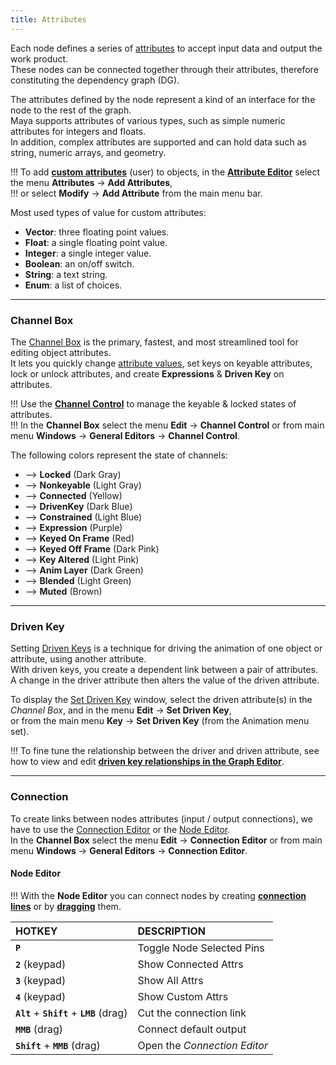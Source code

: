 ```yaml
---
title: Attributes
---
```


Each node defines a series of [attributes](https://help.autodesk.com/view/MAYAUL/2020/ENU/?guid=GUID-D53B9E3D-E6E3-4CC3-A38F-3AA3A09205E5) to accept input data and output the work product.  
These nodes can be connected together through their attributes, therefore constituting the dependency graph (DG).

The attributes defined by the node represent a kind of an interface for the node to the rest of the graph.  
Maya supports attributes of various types, such as simple numeric attributes for integers and floats.  
In addition, complex attributes are supported and can hold data such as string, numeric arrays, and geometry.  

!!! To add [**custom attributes**](https://help.autodesk.com/view/MAYAUL/2020/ENU/?guid=GUID-EC37B453-05D8-4A60-B6A9-57895363759E) (user) to objects, in the [**Attribute Editor**](https://help.autodesk.com/view/MAYAUL/2020/ENU/?guid=GUID-67A58D31-4722-4769-B3E6-1A35B5B53BED) select the menu **Attributes** -> **Add Attributes**,  
!!! or select **Modify** -> **Add Attribute** from the main menu bar.  

Most used types of value for custom attributes:
- **Vector**: three floating point values.
- **Float**: a single floating point value.
- **Integer**: a single integer value.
- **Boolean**: an on/off switch.
- **String**: a text string.
- **Enum**: a list of choices.

___
### Channel Box

The [Channel Box](https://help.autodesk.com/view/MAYAUL/2020/ENU/?guid=GUID-4C954FB2-8B6A-4BBD-9695-DF432616D0D2) is the primary, fastest, and most streamlined tool for editing object attributes.  
It lets you quickly change [attribute values](https://help.autodesk.com/view/MAYAUL/2020/ENU/?guid=GUID-6F862011-4578-40A0-9902-786CA2A44AE5), set keys on keyable attributes, lock or unlock attributes, and create **Expressions** & **Driven Key** on attributes.  

!!! Use the [**Channel Control**](https://help.autodesk.com/view/MAYAUL/2020/ENU/?guid=GUID-5636D755-8FA3-4E72-83AD-A67956727D55) to manage the keyable & locked states of attributes.  
!!! In the **Channel Box** select the menu **Edit** -> **Channel Control** or from main menu **Windows** -> **General Editors** -> **Channel Control**.  

The following colors represent the state of channels:

- <i class="fa fa-square" style="color:#949494;"></i>  -->  **Locked**  (Dark Gray)
- <i class="fa fa-square" style="color:#5C6874;"></i>  -->  **Nonkeyable**  (Light Gray)
- <i class="fa fa-square" style="color:#F1F1A5;"></i>  -->  **Connected**  (Yellow)
- <i class="fa fa-square" style="color:#5099DA;"></i>  -->  **DrivenKey**  (Dark Blue)
- <i class="fa fa-square" style="color:#A3CBF0;"></i>  -->  **Constrained**   (Light Blue)
- <i class="fa fa-square" style="color:#CBA5F1;"></i>  -->  **Expression**  (Purple)
- <i class="fa fa-square" style="color:#CD2729;"></i>  -->  **Keyed On Frame**  (Red)
- <i class="fa fa-square" style="color:#DD727A;"></i>  -->  **Keyed Off Frame**  (Dark Pink)
- <i class="fa fa-square" style="color:#FEC9C6;"></i>  -->  **Key Altered**  (Light Pink)
- <i class="fa fa-square" style="color:#50B4AD;"></i>  -->  **Anim Layer**  (Dark Green)
- <i class="fa fa-square" style="color:#ACF1AC;"></i>  -->  **Blended**  (Light Green)
- <i class="fa fa-square" style="color:#BFA182;"></i>  -->  **Muted**  (Brown)

___
### Driven Key

Setting [Driven Keys](https://help.autodesk.com/view/MAYAUL/2020/ENU/?guid=GUID-2C048635-CDD2-4CF7-820D-A032204C8CE8) is a technique for driving the animation of one object or attribute, using another attribute.  
With driven keys, you create a dependent link between a pair of attributes. A change in the driver attribute then alters the value of the driven attribute.  

To display the [Set Driven Key](https://help.autodesk.com/view/MAYAUL/2020/ENU/?guid=GUID-F5429279-8EDB-449C-9E8D-4B5C0210757D) window, select the driven attribute(s) in the *Channel Box*, and in the menu **Edit** -> **Set Driven Key**,  
or from the main menu  **Key** -> **Set Driven Key** (from the Animation menu set).  

!!! To fine tune the relationship between the driver and driven attribute, see how to view and edit [**driven key relationships in the Graph Editor**](https://help.autodesk.com/view/MAYAUL/2020/ENU/?guid=GUID-E5CA3420-D286-4256-82D3-F148EA4A01DA).

___
### Connection

To create links between nodes attributes (input / output connections), we have to use the [Connection Editor](https://help.autodesk.com/view/MAYAUL/2020/ENU/?guid=GUID-2622D368-1DD5-45BA-9560-93626A5751FD) or the [Node Editor](https://help.autodesk.com/view/MAYAUL/2020/ENU/?guid=GUID-23277302-6665-465F-8579-9BC734228F69).  
In the **Channel Box** select the menu **Edit** -> **Connection Editor** or from main menu **Windows** -> **General Editors** -> **Connection Editor**.  

#### Node Editor

!!! With the **Node Editor** you can connect nodes by creating [**connection lines**](https://help.autodesk.com/view/MAYAUL/2020/ENU/?guid=GUID-C6E5588F-40A4-4B1E-9C02-A29DA9A4650F) or by [**dragging**](https://help.autodesk.com/view/MAYAUL/2020/ENU/?guid=GUID-591E9EB3-7B11-456D-92C2-0A6B470079FC) them.  

| **HOTKEY** | **DESCRIPTION** |
|:----------------- |:------------------------- |
| **`P`** | Toggle Node Selected Pins 
| **`2`** (keypad) | Show Connected Attrs 
| **`3`** (keypad) | Show All Attrs 
| **`4`** (keypad) | Show Custom Attrs 
| **`Alt`** + **`Shift`** + **`LMB`** (drag) | Cut the connection link 
| **`MMB`** (drag) | Connect default output 
| **`Shift`** + **`MMB`** (drag) | Open the *Connection Editor* 